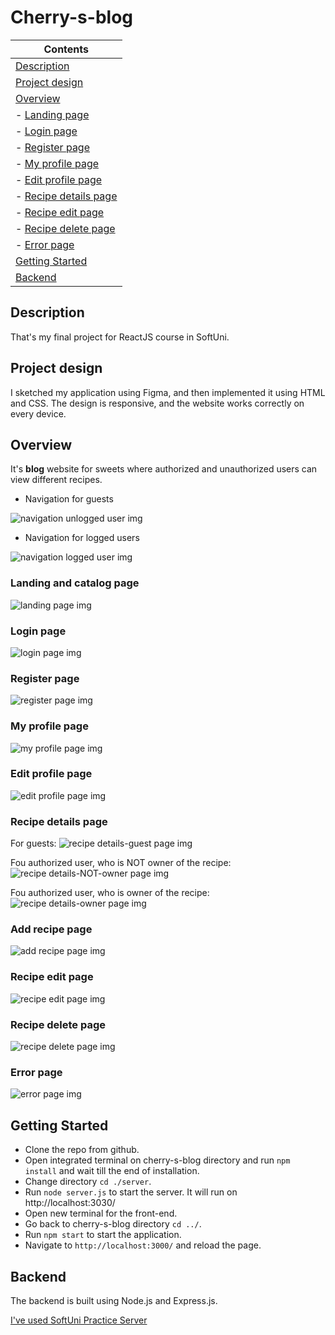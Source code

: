 # Cherry-s-blog

| Contents
|---
| [Description](#description)
| [Project design](#project-design)
| [Overview](#overview)
| - [Landing page](#landing-and-catalog-page)
| - [Login page](#login-page)
| - [Register page](#register-page)
| - [My profile page](#my-profile-page)
| - [Edit profile page](#edit-profile-page)
| - [Recipe details page](#recipe-details-page)
| - [Recipe edit page](#recipe-edit-page)
| - [Recipe delete page](#recipe-delete-page)
| - [Error page](#error-page)
| [Getting Started](#getting-started)
| [Backend](#backend)

## Description
That's my final project for ReactJS course in SoftUni.
## Project design
I sketched my application using Figma, and then implemented it using HTML and CSS. The design is responsive, and the website works correctly on every device.
## Overview
It's **blog** website for sweets where authorized and unauthorized users can view different recipes.

- Navigation for guests

![navigation unlogged user img](https://github.com/renetaBoneva/Cherry-s-blog/blob/main/design/for%20README/nav-for-unauthorized.png)
- Navigation for logged users

![navigation logged user img](https://github.com/renetaBoneva/Cherry-s-blog/blob/main/design/for%20README/nav-for-authorized.png)
### Landing and catalog page


![landing page img](https://github.com/renetaBoneva/Cherry-s-blog/blob/main/design/for%20README/home-page.png)
### Login page


![login page img](https://github.com/renetaBoneva/Cherry-s-blog/blob/main/design/for%20README/login-page.png)
### Register page


![register page img](https://github.com/renetaBoneva/Cherry-s-blog/blob/main/design/for%20README/register-page.png)
### My profile page


![my profile page img](https://github.com/renetaBoneva/Cherry-s-blog/blob/main/design/for%20README/my-profile-page.png)
### Edit profile page

![edit profile page img](https://github.com/renetaBoneva/Cherry-s-blog/blob/main/design/for%20README/edit-profile-page.png)
### Recipe details page

For guests:
![recipe details-guest page img](https://github.com/renetaBoneva/Cherry-s-blog/blob/main/design/for%20README/details-for-guests.png)

Fou authorized user, who is NOT owner of the recipe: 
![recipe details-NOT-owner page img](https://github.com/renetaBoneva/Cherry-s-blog/blob/main/design/for%20README/details-for-authorized-but-not-owner.png)

Fou authorized user, who is owner of the recipe: 
![recipe details-owner page img](https://github.com/renetaBoneva/Cherry-s-blog/blob/main/design/for%20README/details-for-authorized-owner.png)
### Add recipe page


![add recipe page img](https://github.com/renetaBoneva/Cherry-s-blog/blob/main/design/for%20README/add-recipe-page.png)
### Recipe edit page


![recipe edit page img](https://github.com/renetaBoneva/Cherry-s-blog/blob/main/design/for%20README/recipe-edit-page.png)
### Recipe delete page


![recipe delete page img](https://github.com/renetaBoneva/Cherry-s-blog/blob/main/design/for%20README/recipe-delete-page.png)
### Error page

![error page img](https://github.com/renetaBoneva/Cherry-s-blog/blob/main/design/for%20README/error-page.png)
## Getting Started

* Clone the repo from github.
* Open integrated terminal on cherry-s-blog directory and run `npm install` and wait till the end of installation.
* Change directory `cd ./server`.
* Run `node server.js` to start the server.
    It will run on http://localhost:3030/
* Open new terminal for the front-end. 
* Go back to cherry-s-blog directory `cd ../`.
* Run `npm start` to start the application. 
* Navigate to `http://localhost:3000/` and reload the page.

## Backend
The backend is built using Node.js and Express.js.

[I've used SoftUni Practice Server](https://github.com/softuni-practice-server/softuni-practice-server/tree/master)
